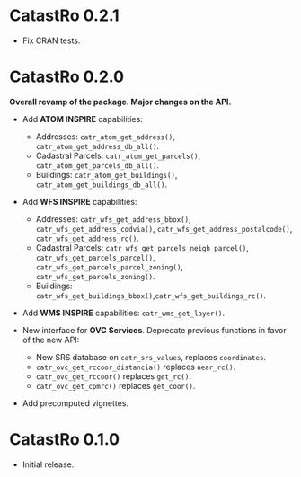 # CatastRo 0.2.1

-   Fix CRAN tests.

# CatastRo 0.2.0

**Overall revamp of the package. Major changes on the API.**

-   Add **ATOM INSPIRE** capabilities:

    -   Addresses: `catr_atom_get_address()`, `catr_atom_get_address_db_all()`.
    -   Cadastral Parcels: `catr_atom_get_parcels()`,
        `catr_atom_get_parcels_db_all()`.
    -   Buildings: `catr_atom_get_buildings()`,
        `catr_atom_get_buildings_db_all()`.

-   Add **WFS INSPIRE** capabilities:

    -   Addresses: `catr_wfs_get_address_bbox()`,
        `catr_wfs_get_address_codvia()`, `catr_wfs_get_address_postalcode()`,
        `catr_wfs_get_address_rc()`.
    -   Cadastral Parcels: `catr_wfs_get_parcels_neigh_parcel()`,
        `catr_wfs_get_parcels_parcel()`, `catr_wfs_get_parcels_parcel_zoning()`,
        `catr_wfs_get_parcels_zoning()`.
    -   Buildings:
        `catr_wfs_get_buildings_bbox()`,`catr_wfs_get_buildings_rc()`.

-   Add **WMS INSPIRE** capabilities: `catr_wms_get_layer()`.

-   New interface for **OVC Services**. Deprecate previous functions in favor of
    the new API:

    -   New SRS database on `catr_srs_values`, replaces `coordinates`.
    -   `catr_ovc_get_rccoor_distancia()` replaces `near_rc()`.
    -   `catr_ovc_get_rccoor()` replaces `get_rc()`.
    -   `catr_ovc_get_cpmrc()` replaces `get_coor()`.

-   Add precomputed vignettes.

# CatastRo 0.1.0

-   Initial release.
